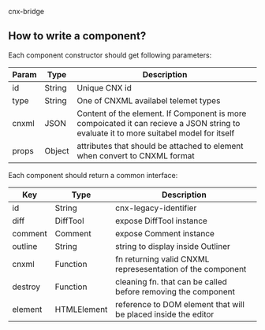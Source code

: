 cnx-bridge


## How to write a component?
Each component constructor should get following parameters:

| Param | Type | Description |
|-------|------|-------------|
| id | String | Unique CNX id |
| type | String | One of CNXML availabel telemet types |
| cnxml | JSON | Content of the element. If Component is more compoicated it can recieve a JSON string to evaluate it to more suitabel model for itself |
| props | Object | attributes that should be attached to element when convert to CNXML format|


Each component should return a common interface:

| Key | Type | Description |
|-----|------|-------------|
| id | String | cnx-legacy-identifier |
| diff | DiffTool | expose DiffTool instance |
| comment | Comment | expose Comment instance |
| outline | String | string to display inside Outliner |
| cnxml | Function | fn returning valid CNXML represesentation of the component |
| destroy | Function | cleaning fn. that can be called before removing the component |
| element | HTMLElement | reference to DOM element that will be placed inside the editor |
